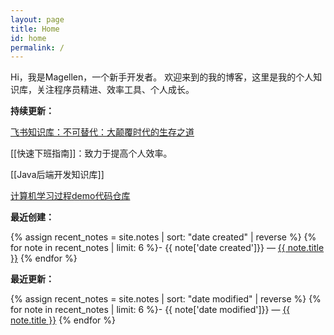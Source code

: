 ```yaml
---
layout: page
title: Home
id: home
permalink: /
---
```

Hi，我是Magellen，一个新手开发者。
欢迎来到的我的博客，这里是我的个人知识库，关注程序员精进、效率工具、个人成长。


**持续更新：**

[飞书知识库：不可替代：大颠覆时代的生存之道](https://kv57sk4imd.feishu.cn/wiki/F36EwpIsDiSZCdk9aSecgl9Qnnd?fromScene=spaceOverview)

[[快速下班指南]]：致力于提高个人效率。

[[Java后端开发知识库]]

[计算机学习过程demo代码仓库](https://gitee.com/greenhands99/computer-system-learning-demo)

**最近创建：**

{% assign recent_notes = site.notes | sort: "date created" | reverse %} {% for note in recent_notes | limit: 6 %}- {{ note['date created']}} — [{{ note.title }}](https://github.com/oldwinter/dg/blob/master/_pages/%7B%7B%20note.url%20%7D%7D)
{% endfor %}

**最近更新：**

{% assign recent_notes = site.notes | sort: "date modified" | reverse %} {% for note in recent_notes | limit: 6 %}- {{ note['date modified']}} — [{{ note.title }}](https://github.com/oldwinter/dg/blob/master/_pages/%7B%7B%20note.url%20%7D%7D)
{% endfor %}
